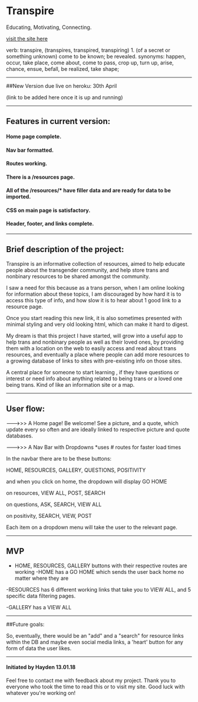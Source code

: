 # Transpire
Educating, Motivating, Connecting.

[visit the site here](http://trans-pire.herokuapp.com)


verb: transpire, (transpires, transpired, transpiring)
1.
(of a secret or something unknown) come to be known; be revealed.
synonyms:	happen, occur, take place, come about, come to pass, crop up, turn up, arise, chance, ensue, befall, be realized, take shape; 

______________________________________________________________________________________________________________________

##New Version due live on heroku: 30th April

(link to be added here once it is up and running)
______________________________________________________________________________________________________________________
## Features in current version:


#### Home page complete.
#### Nav bar formatted.
#### Routes working.
#### There is a /resources page.
#### All of the /resources/* have filler data and are ready for data to be imported.
#### CSS on main page is satisfactory.
#### Header, footer, and links complete.

______________________________________________________________________________________________________________________

## Brief description of the project:


Transpire is an informative collection of resources, aimed to help educate people about the transgender community, and help store trans and nonbinary resources to be shared amongst the community. 

I saw a need for this because as a trans person, when I am online looking for information about these topics, I am discouraged by how hard it is to access this type of info, and how slow it is to hear about 1 good link to a resource page.

 Once you start reading this new link, it is also sometimes presented with minimal styling and very old looking html, which can make it hard to digest. 

My dream is that this project I have started, will grow into a useful app to help trans and nonbinary people as well as their loved ones, by providing them with a location on the web to easily access and read about trans resources, and eventually a place where people can add more resources to a growing database of links to sites with pre-existing info on those sites.

A central place for someone to start learning , if they have questions or interest or need info about anything related to being trans or a loved one being trans. Kind of like an information site or a map.

______________________________________________________________________________________________________________________ 


 
 ## User flow:
 
 --->>> A Home page! Be welcome! See a picture, and a quote, which update every so often and are ideally linked to respective picture and quote databases.
 
 --->>> A Nav Bar with Dropdowns
 *uses # routes for faster load times
 
In the navbar there are to be these buttons:
 
 HOME,
 RESOURCES,
 GALLERY,
 QUESTIONS,
 POSITIVITY
 
 and when you click on home,
 the dropdown will display
 GO HOME
 
 on resources,
 VIEW ALL,
 POST,
 SEARCH
 
 on questions,
 ASK,
 SEARCH,
 VIEW ALL
 
 on positivity,
 SEARCH,
 VIEW,
 POST
 
 Each item on a dropdown menu will take the user to the relevant page. 
 
______________________________________________________________________________________________________________________


 ## MVP
  
 - HOME, RESOURCES, GALLERY buttons with their respective routes are working 
 -HOME has a GO HOME which sends the user back home no matter where they are
 
 -RESOURCES has 6 different working links that take you to VIEW ALL, and 5 specific data filtering pages.
 
 -GALLERY has a VIEW ALL 
 
 ______________________________________________________________________________________________________________________
 
##Future goals:
 
 So, eventually, there would be an "add" and a "search" for resource links within the DB and maybe even social media links, a 'heart' button for any form of data the user likes.
 
 ______________________________________________________________________________________________________________________
 
 

#### Initiated by Hayden 13.01.18

Feel free to contact me with feedback about my project. Thank you to everyone who took the time to read this or to visit my site. Good luck with whatever you're working on!

